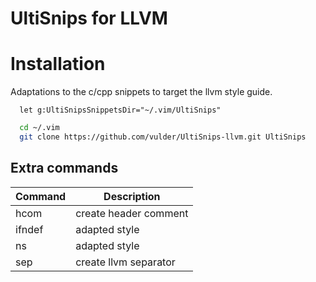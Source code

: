 # UltiSnips for LLVM

# Installation

Adaptations to the c/cpp snippets to target the llvm style guide.

```vim
  let g:UltiSnipsSnippetsDir="~/.vim/UltiSnips"
```

```bash
  cd ~/.vim
  git clone https://github.com/vulder/UltiSnips-llvm.git UltiSnips
```

## Extra commands
|Command | Description            |
|--------|------------------------|
| hcom   | create header comment
| ifndef | adapted style
| ns     | adapted style
| sep    | create llvm separator
